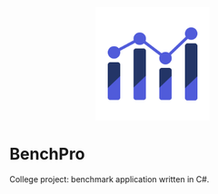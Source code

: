 <p align="center">
	<img src="https://github.com/igorskyflyer/cs-bench-pro/raw/master/assets/bench-pro.png" alt="Benchmark app" style="max-width: 200px">
</p>

# BenchPro
College project: benchmark application written in C#.
